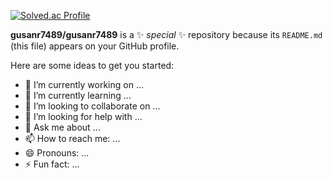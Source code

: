 [![Solved.ac Profile](http://mazassumnida.wtf/api/v2/generate_badge?boj=gusanr7489)](https://solved.ac/gusanr7489)

**gusanr7489/gusanr7489** is a ✨ _special_ ✨ repository because its `README.md` (this file) appears on your GitHub profile.

Here are some ideas to get you started:


- 🔭 I’m currently working on ...
- 🌱 I’m currently learning ...
- 👯 I’m looking to collaborate on ...
- 🤔 I’m looking for help with ...
- 💬 Ask me about ...
- 📫 How to reach me: ...
- 😄 Pronouns: ...
- ⚡ Fun fact: ...

